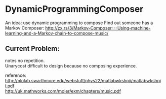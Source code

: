 # DynamicProgrammingComposer
An idea: use dynamic programming to compose
Find out someone has a Markov Composer: http://zx.rs/3/Markov-Composer---Using-machine-learning-and-a-Markov-chain-to-compose-music/


## Current Problem:
notes no repetition.  
Unarycost difficult to design because no composing experience.

reference:  
http://nlolab.swarthmore.edu/webstuff/phys22/matlabwkshpii/matlabwkshpii.pdf  
http://uk.mathworks.com/moler/exm/chapters/music.pdf  

